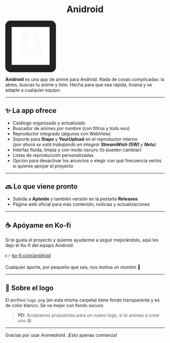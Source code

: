 <h1 align="center">Anidroid</h1>

<p align="center">
  <div align="center" style="background-color:#222; padding: 20px; border-radius: 16px; display: inline-block;">
    <img src="./logo.png" alt="Animedroid Logo" width="120"/>
  </div>
</p>

**Anidroid** es una app de anime para Android. Nada de cosas complicadas: la abres, buscas tu anime y listo. Hecha para que sea rápida, liviana y se adapte a cualquier equipo.

---

## ✨ La app ofrece

- Catálogo organizado y actualizado  
- Buscador de animes por nombre (con filtros y todo eso)  
- Reproductor integrado (algunos con WebView)  
- Soporte para **Stape** y **YourUpload** en el reproductor interno  
  *(por ahora se está trabajando en integrar **StreamWish (SW)** y **Netu**)*  
- Interfaz fluida, limpia y con modo oscuro (lo pueden cambiar)  
- Listas de reproducción personalizadas  
- Opción para desactivar los anuncios o elegir con qué frecuencia verlos si quieres apoyar el proyecto  

---

## 🔜 Lo que viene pronto

- Subida a **Aptoide** y también versión en la pestaña **Releases**
- Página web oficial para más contenido, noticias y actualizaciones

---

## ☕ Apóyame en Ko-fi

Si te gusta el proyecto y quieres ayudarme a seguir mejorándolo, aquí les dejo el Ko-fi del equipo Anidroid:

👉 [ko-fi.com/anidroid](https://ko-fi.com/anidroid)

Cualquier aporte, por pequeño que sea, nos motiva un montón 💙

---

## 📌 Sobre el logo

El archivo `logo.png` (en esta misma carpeta) tiene fondo transparente y es de color blanco. Se ve mejor con fondo oscuro.

> **PD:** Aceptamos propuestas para un nuevo logo, si te animas a crear uno 😄

---

Gracias por usar Animedroid. ¡Esto apenas comienza!
